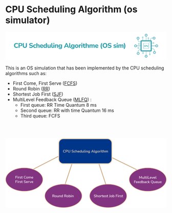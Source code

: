 # CPU Scheduling Algorithm (os simulator)
<p align='right'>
    <img src="photos/cpu-sch-algo-logo.png"  alt="cpu-scheduling-algos" />
</p>

This is an OS simulation that has been implemented by the CPU scheduling algorithms such as:<br>
- First Come, First Serve (<a href="https://en.wikipedia.org/wiki/Scheduling_(computing)#First_come,_first_served">FCFS</a>)
- Round Robin (<a href="https://en.wikipedia.org/wiki/Round-robin_scheduling">RR</a>)
- Shortest Job First (<a href="https://en.wikipedia.org/wiki/Shortest_job_next">SJF</a>)
- MultiLevel Feedback Queue (<a href="https://www.geeksforgeeks.org/multilevel-feedback-queue-scheduling-mlfq-cpu-scheduling/">MLFQ</a>) :
  - First queue: RR Time Quantum 8 ms
  - Second queue: RR with time Quantum 16 ms
  - Third queue: FCFS
<br>
<br>
<p align='center'>
    <img src="photos/csa.png" width="600" alt="cpu-scheduling-algos" />
</p>


